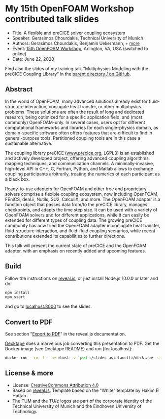 # My 15th OpenFOAM Workshop contributed talk slides

- Title: A flexible and preCICE solver coupling ecosystem
- Speaker: Gerasimos Chourdakis, Technical University of Munich
- Authors: Gerasimos Chourdakis, Benjamin Uekermann, + [more](https://www.precice.org/about/)
- Event: [15th OpenFOAM Workshop](http://www.cpe.vt.edu/ofw15/), Arlington, VA, USA (switched to online)
- Date: June 22, 2020

Find also the slides of my training talk "Multiphysics Modeling with the preCICE Coupling Library" in the [parent directory / on GitHub](https://github.com/MakisH/ofw15-slides).

## Abstract

In the world of OpenFOAM, many advanced solutions already exist for fluid-structure interaction, conjugate heat transfer, or other multiphysics problems. These solutions are often the result of long and dedicated research, being optimized for a specific application field, and (most commonly) OpenFOAM-only. In several cases, users opt for different computational frameworks and libraries for each single-physics domain, as domain-specific software often offers features that are difficult to find in general-purpose tools. Partitioned coupling tools are in this case a sustainable alternative.

The coupling library preCICE (www.precice.org, LGPL3) is an established and actively developed project, offering advanced coupling algorithms, mapping techniques, and communication channels. A minimally-invasive, high-level API in C++, C, Fortran, Python, and Matlab allows to exchange coupling participants arbitrarily, treating the numerics of each participant as a black box.

Ready-to-use adapters for OpenFOAM and other free and proprietary solvers comprise a flexible coupling ecosystem, now including OpenFOAM, FEniCS, deal.ii, Nutils, SU2, CalculiX, and more. The OpenFOAM adapter is a function object that passes data from/to the preCICE library, manages checkpoints, and adapts the time step size. It can be used with a variety of OpenFOAM solvers and for different applications, while it can easily be extended for different types of coupling data. The growing preCICE community has now tried the OpenFOAM adapter in conjugate heat transfer, fluid-structure interaction, and fluid-fluid coupling scenarios, while recent contributions extended its capabilities to further directions.

This talk will present the current state of preCICE and the OpenFOAM adapter, with an emphasis on recently added and upcoming features.

## Build

Follow the instructions on [reveal.js](https://revealjs.com/installation/), or just install Node.js 10.0.0 or later and do:

```bash
npm install
npm start
```

and go to [localhost:8000](http://localhost:8000/) to see the slides.

## Convert to PDF

See section "[Export to PDF](https://revealjs.com/pdf-export/)" in the reveal.js documentation.

[Decktape](https://github.com/astefanutti/decktape) does a marvelous job converting this presentation to PDF. Get the Docker image (see Decktape README) and run (for localhost):

```bash
docker run --rm -t --net=host -v `pwd`:/slides astefanutti/decktape -s 1024x768 http://localhost:8000 slides.pdf
```

## License & more

- License: [CreativeCommons Attribution 4.0](https://creativecommons.org/licenses/by/4.0/)
- Based on [reveal.js](https://github.com/hakimel/reveal.js). Template based on the "White" template by Hakim El Hattab.
- The TUM and the TU/e logos are part of the corporate identity of the Technical University of Munich and the Eindhoven University of Technology.
